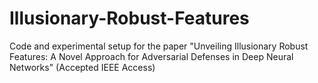 # Illusionary-Robust-Features
Code and experimental setup for the paper "Unveiling Illusionary Robust Features: A Novel Approach for Adversarial Defenses in Deep Neural Networks" (Accepted IEEE Access)
